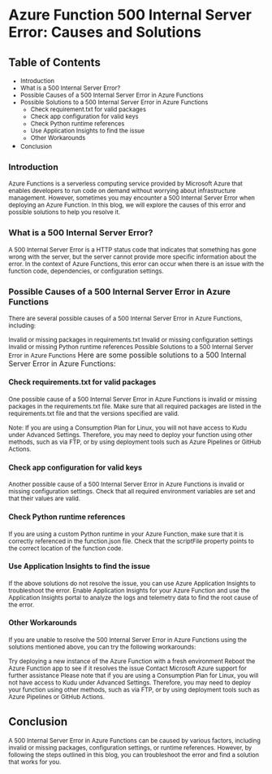 # Azure Function 500 Internal Server Error: Causes and Solutions
## Table of Contents<small>
* Introduction
* What is a 500 Internal Server Error?
* Possible Causes of a 500 Internal Server Error in Azure Functions
* Possible Solutions to a 500 Internal Server Error in Azure Functions
    * Check requirement.txt for valid packages
    * Check app configuration for valid keys
    * Check Python runtime references
    * Use Application Insights to find the issue
    * Other Workarounds
* Conclusion</small>

### Introduction
<small>Azure Functions is a serverless computing service provided by Microsoft Azure that enables developers to run code on demand without worrying about infrastructure management. However, sometimes you may encounter a 500 Internal Server Error when deploying an Azure Function. In this blog, we will explore the causes of this error and possible solutions to help you resolve it.</small>

### What is a 500 Internal Server Error?
<small>A 500 Internal Server Error is a HTTP status code that indicates that something has gone wrong with the server, but the server cannot provide more specific information about the error. In the context of Azure Functions, this error can occur when there is an issue with the function code, dependencies, or configuration settings.</small>

### Possible Causes of a 500 Internal Server Error in Azure Functions
<small>There are several possible causes of a 500 Internal Server Error in Azure Functions, including:

Invalid or missing packages in requirements.txt
Invalid or missing configuration settings
Invalid or missing Python runtime references
Possible Solutions to a 500 Internal Server Error in Azure Functions</small>
Here are some possible solutions to a 500 Internal Server Error in Azure Functions:

#### Check requirements.txt for valid packages
<small>One possible cause of a 500 Internal Server Error in Azure Functions is invalid or missing packages in the requirements.txt file. Make sure that all required packages are listed in the requirements.txt file and that the versions specified are valid.

Note: If you are using a Consumption Plan for Linux, you will not have access to Kudu under Advanced Settings. Therefore, you may need to deploy your function using other methods, such as via FTP, or by using deployment tools such as Azure Pipelines or GitHub Actions.
</small>
#### Check app configuration for valid keys
<small>Another possible cause of a 500 Internal Server Error in Azure Functions is invalid or missing configuration settings. Check that all required environment variables are set and that their values are valid.</small>

#### Check Python runtime references
<small>If you are using a custom Python runtime in your Azure Function, make sure that it is correctly referenced in the function.json file. Check that the scriptFile property points to the correct location of the function code.</small>

#### Use Application Insights to find the issue
<small>If the above solutions do not resolve the issue, you can use Azure Application Insights to troubleshoot the error. Enable Application Insights for your Azure Function and use the Application Insights portal to analyze the logs and telemetry data to find the root cause of the error.</small>

#### Other Workarounds
<small>If you are unable to resolve the 500 Internal Server Error in Azure Functions using the solutions mentioned above, you can try the following workarounds:

Try deploying a new instance of the Azure Function with a fresh environment
Reboot the Azure Function app to see if it resolves the issue
Contact Microsoft Azure support for further assistance
Please note that if you are using a Consumption Plan for Linux, you will not have access to Kudu under Advanced Settings. Therefore, you may need to deploy your function using other methods, such as via FTP, or by using deployment tools such as Azure Pipelines or GitHub Actions.</small>

## Conclusion
<small>A 500 Internal Server Error in Azure Functions can be caused by various factors, including invalid or missing packages, configuration settings, or runtime references. However, by following the steps outlined in this blog, you can troubleshoot the error and find a solution that works for you.</small>